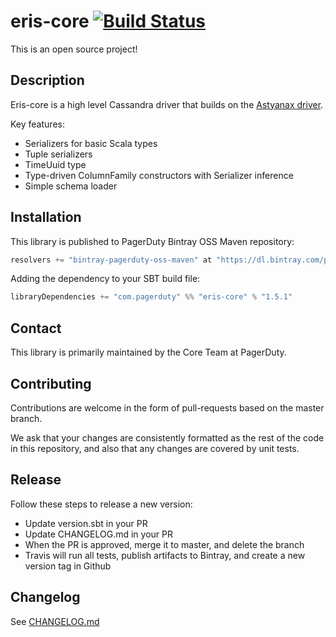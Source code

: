 # eris-core [![Build Status](https://travis-ci.org/PagerDuty/eris-core.svg?branch=master)](https://travis-ci.org/PagerDuty/eris-core/builds)

This is an open source project!

## Description

Eris-core is a high level Cassandra driver that builds on the [Astyanax driver](https://github.com/Netflix/astyanax).

Key features:
 * Serializers for basic Scala types
 * Tuple serializers
 * TimeUuid type
 * Type-driven ColumnFamily constructors with Serializer inference
 * Simple schema loader

## Installation

This library is published to PagerDuty Bintray OSS Maven repository:
```scala
resolvers += "bintray-pagerduty-oss-maven" at "https://dl.bintray.com/pagerduty/oss-maven"
```

Adding the dependency to your SBT build file:
```scala
libraryDependencies += "com.pagerduty" %% "eris-core" % "1.5.1"
```

## Contact

This library is primarily maintained by the Core Team at PagerDuty.

## Contributing

Contributions are welcome in the form of pull-requests based on the master branch.

We ask that your changes are consistently formatted as the rest of the code in this repository, and also that any changes are covered by unit tests.

## Release

Follow these steps to release a new version:
 - Update version.sbt in your PR
 - Update CHANGELOG.md in your PR
 - When the PR is approved, merge it to master, and delete the branch
 - Travis will run all tests, publish artifacts to Bintray, and create a new version tag in Github

## Changelog

See [CHANGELOG.md](./CHANGELOG.md)
